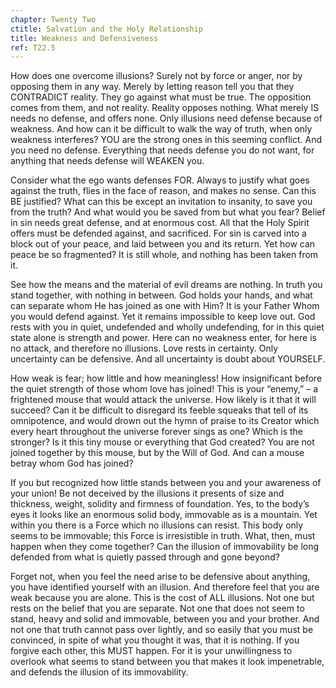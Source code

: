 ```yaml
---
chapter: Twenty Two
ctitle: Salvation and the Holy Relationship
title: Weakness and Defensiveness
ref: T22.5
---
```


How does one overcome illusions? Surely not by force or anger, nor by
opposing them in any way. Merely by letting reason tell you that they
CONTRADICT reality. They go against what must be true. The opposition
comes from them, and not reality. Reality opposes nothing. What merely
IS needs no defense, and offers none. Only illusions need defense
because of weakness. And how can it be difficult to walk the way of
truth, when only weakness interferes? YOU are the strong ones in this
seeming conflict. And you need no defense. Everything that needs defense
you do not want, for anything that needs defense will WEAKEN you.

Consider what the ego wants defenses FOR. Always to justify what goes
against the truth, flies in the face of reason, and makes no sense. Can
this BE justified? What can this be except an invitation to insanity, to
save you from the truth? And what would you be saved from but what you
fear? Belief in sin needs great defense, and at enormous cost. All that
the Holy Spirit offers must be defended against, and sacrificed. For sin
is carved into a block out of your peace, and laid between you and its
return. Yet how can peace be so fragmented? It is still whole, and
nothing has been taken from it.

See how the means and the material of evil dreams are nothing. In truth
you stand together, with nothing in between. God holds your hands, and
what can separate whom He has joined as one with Him? It is your Father
Whom you would defend against. Yet it remains impossible to keep love
out. God rests with you in quiet, undefended and wholly undefending, for
in this quiet state alone is strength and power. Here can no weakness
enter, for here is no attack, and therefore no illusions. Love rests in
certainty. Only uncertainty can be defensive. And all uncertainty is
doubt about YOURSELF.

How weak is fear; how little and how meaningless! How insignificant
before the quiet strength of those whom love has
joined! This is your “enemy,” – a frightened mouse that would attack the
universe. How likely is it that it will succeed? Can it be difficult to
disregard its feeble squeaks that tell of its omnipotence, and would
drown out the hymn of praise to its Creator which every heart throughout
the universe forever sings as one? Which is the stronger? Is it this
tiny mouse or everything that God created? You are not joined together
by this mouse, but by the Will of God. And can a mouse betray whom God
has joined?

If you but recognized how little stands between you and your awareness
of your union! Be not deceived by the illusions it presents of size and
thickness, weight, solidity and firmness of foundation. Yes, to the
body’s eyes it looks like an enormous solid body, immovable as is a
mountain. Yet within you there is a Force which no illusions can
resist. This body only seems to be immovable; this Force is irresistible
in truth. What, then, must happen when they come together? Can the
illusion of immovability be long defended from what is quietly passed
through and gone beyond?

Forget not, when you feel the need arise to be defensive about anything,
you have identified yourself with an illusion. And therefore feel that
you are weak because you are alone. This is the cost of ALL illusions.
Not one but rests on the belief that you are separate. Not one that does
not seem to stand, heavy and solid and immovable, between you and your
brother. And not one that truth cannot pass over lightly, and so easily
that you must be convinced, in spite of what you thought it was, that it
is nothing. If you forgive each other, this MUST happen. For it is your
unwillingness to overlook what seems to stand between you that makes it
look impenetrable, and defends the illusion of its immovability.

